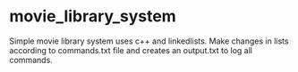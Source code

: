 # movie_library_system
Simple movie library system uses c++ and linkedlists.
Make changes in lists according to commands.txt file and creates an output.txt to log all commands.
